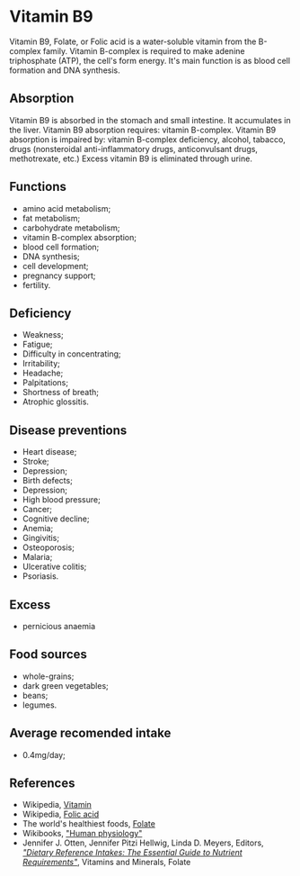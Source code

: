 # Vitamin B9
Vitamin B9, Folate, or Folic acid is a water-soluble vitamin from the B-complex family. Vitamin B-complex is required to make adenine triphosphate (ATP), 
the cell's form energy. It's main function is as blood cell formation and DNA synthesis.

## Absorption
Vitamin B9 is absorbed in the stomach and small intestine. It accumulates in the liver.
Vitamin B9 absorption requires: vitamin B-complex.
Vitamin B9 absorption is impaired by: vitamin B-complex deficiency, alcohol, tabacco, drugs (nonsteroidal anti-inflammatory drugs, 
anticonvulsant drugs, methotrexate, etc.)
Excess vitamin B9 is eliminated through urine.

## Functions
- amino acid metabolism;
- fat metabolism;
- carbohydrate metabolism;
- vitamin B-complex absorption;
- blood cell formation;
- DNA synthesis;
- cell development;
- pregnancy support;
- fertility.

## Deficiency
- Weakness;
- Fatigue;
- Difficulty in concentrating;
- Irritability;
- Headache;
- Palpitations;
- Shortness of breath;
- Atrophic glossitis.


## Disease preventions
- Heart disease;
- Stroke;
- Depression;
- Birth defects;
- Depression;
- High blood pressure;
- Cancer;
- Cognitive decline;
- Anemia;
- Gingivitis;
- Osteoporosis;
- Malaria;
- Ulcerative colitis;
- Psoriasis.

## Excess
- pernicious anaemia

## Food sources
- whole-grains;
- dark green vegetables;
- beans;
- legumes.

## Average recomended intake
- 0.4mg/day;

## References
- Wikipedia, [Vitamin](https://en.wikipedia.org/wiki/Vitamin)
- Wikipedia, [Folic acid](https://en.wikipedia.org/wiki/Folic_acid)
- The world's healthiest foods, [Folate](http://www.whfoods.com/genpage.php?tname=nutrient&dbid=63)
- Wikibooks, ["Human physiology"](https://en.Wikibooks.org/wiki/Human_Physiology/Nutrition#Vitamins)
- Jennifer J. Otten, Jennifer Pitzi Hellwig, Linda D. Meyers, Editors, 
[_"Dietary Reference Intakes: The Essential Guide to Nutrient Requirements"_](https://www.amazon.com/Dietary-Reference-Intakes-Essential-Requirements/dp/0309157420), Vitamins and Minerals, Folate